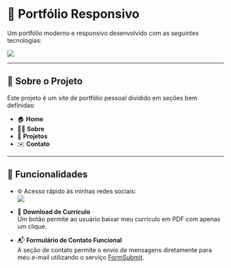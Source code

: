 # 📱 Portfólio Responsivo

Um portfólio moderno e responsivo desenvolvido com as seguintes tecnologias:

![](https://skillicons.dev/icons?i=js,html,css)

---

## 📌 Sobre o Projeto

Este projeto é um site de portfólio pessoal dividido em seções bem definidas:

- 🏠 **Home**
- 👨‍💻 **Sobre**
- 🧩 **Projetos**
- ✉️ **Contato**

---

## 🚀 Funcionalidades

- 🌐 Acesso rápido às minhas redes sociais:  
![](https://skillicons.dev/icons?i=github,instagram,linkedin)

- 📄 **Download de Currículo**  
  Um botão permite ao usuário baixar meu currículo em PDF com apenas um clique.

- 📬 **Formulário de Contato Funcional**  
  A seção de contato permite o envio de mensagens diretamente para meu e-mail utilizando o serviço [FormSubmit](https://formsubmit.co/).
